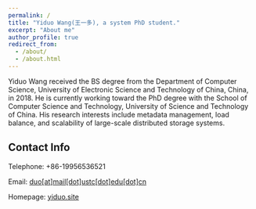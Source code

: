 ```yaml
---
permalink: /
title: "Yiduo Wang(王一多), a system PhD student."
excerpt: "About me"
author_profile: true
redirect_from: 
  - /about/
  - /about.html
---
```


Yiduo Wang received the BS degree from the Department of Computer Science, University of Electronic Science and Technology of China, China, in 2018. He is currently working toward the PhD degree with the School of Computer Science and Technology, University of Science and Technology of China. His research interests include metadata management, load balance, and scalability of large-scale distributed storage systems.

Contact Info
------
Telephone: 	+86-19956536521

Email: 	[duo\[at\]mail\[dot\]ustc\[dot\]edu\[dot\]cn](duo@mail.ustc.edu.cn)

Homepage: 	[yiduo.site](https://yiduo.site/)

